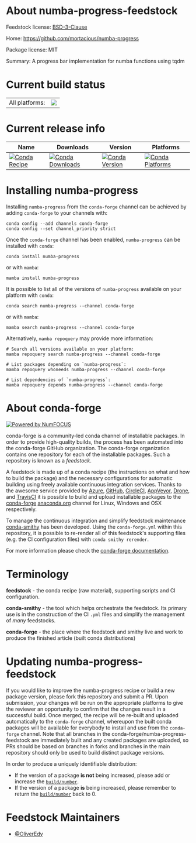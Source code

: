 About numba-progress-feedstock
==============================

Feedstock license: [BSD-3-Clause](https://github.com/conda-forge/numba-progress-feedstock/blob/main/LICENSE.txt)

Home: https://github.com/mortacious/numba-progress

Package license: MIT

Summary: A progress bar implementation for numba functions using tqdm

Current build status
====================


<table><tr><td>All platforms:</td>
    <td>
      <a href="https://dev.azure.com/conda-forge/feedstock-builds/_build/latest?definitionId=19543&branchName=main">
        <img src="https://dev.azure.com/conda-forge/feedstock-builds/_apis/build/status/numba-progress-feedstock?branchName=main">
      </a>
    </td>
  </tr>
</table>

Current release info
====================

| Name | Downloads | Version | Platforms |
| --- | --- | --- | --- |
| [![Conda Recipe](https://img.shields.io/badge/recipe-numba--progress-green.svg)](https://anaconda.org/conda-forge/numba-progress) | [![Conda Downloads](https://img.shields.io/conda/dn/conda-forge/numba-progress.svg)](https://anaconda.org/conda-forge/numba-progress) | [![Conda Version](https://img.shields.io/conda/vn/conda-forge/numba-progress.svg)](https://anaconda.org/conda-forge/numba-progress) | [![Conda Platforms](https://img.shields.io/conda/pn/conda-forge/numba-progress.svg)](https://anaconda.org/conda-forge/numba-progress) |

Installing numba-progress
=========================

Installing `numba-progress` from the `conda-forge` channel can be achieved by adding `conda-forge` to your channels with:

```
conda config --add channels conda-forge
conda config --set channel_priority strict
```

Once the `conda-forge` channel has been enabled, `numba-progress` can be installed with `conda`:

```
conda install numba-progress
```

or with `mamba`:

```
mamba install numba-progress
```

It is possible to list all of the versions of `numba-progress` available on your platform with `conda`:

```
conda search numba-progress --channel conda-forge
```

or with `mamba`:

```
mamba search numba-progress --channel conda-forge
```

Alternatively, `mamba repoquery` may provide more information:

```
# Search all versions available on your platform:
mamba repoquery search numba-progress --channel conda-forge

# List packages depending on `numba-progress`:
mamba repoquery whoneeds numba-progress --channel conda-forge

# List dependencies of `numba-progress`:
mamba repoquery depends numba-progress --channel conda-forge
```


About conda-forge
=================

[![Powered by
NumFOCUS](https://img.shields.io/badge/powered%20by-NumFOCUS-orange.svg?style=flat&colorA=E1523D&colorB=007D8A)](https://numfocus.org)

conda-forge is a community-led conda channel of installable packages.
In order to provide high-quality builds, the process has been automated into the
conda-forge GitHub organization. The conda-forge organization contains one repository
for each of the installable packages. Such a repository is known as a *feedstock*.

A feedstock is made up of a conda recipe (the instructions on what and how to build
the package) and the necessary configurations for automatic building using freely
available continuous integration services. Thanks to the awesome service provided by
[Azure](https://azure.microsoft.com/en-us/services/devops/), [GitHub](https://github.com/),
[CircleCI](https://circleci.com/), [AppVeyor](https://www.appveyor.com/),
[Drone](https://cloud.drone.io/welcome), and [TravisCI](https://travis-ci.com/)
it is possible to build and upload installable packages to the
[conda-forge](https://anaconda.org/conda-forge) [anaconda.org](https://anaconda.org/)
channel for Linux, Windows and OSX respectively.

To manage the continuous integration and simplify feedstock maintenance
[conda-smithy](https://github.com/conda-forge/conda-smithy) has been developed.
Using the ``conda-forge.yml`` within this repository, it is possible to re-render all of
this feedstock's supporting files (e.g. the CI configuration files) with ``conda smithy rerender``.

For more information please check the [conda-forge documentation](https://conda-forge.org/docs/).

Terminology
===========

**feedstock** - the conda recipe (raw material), supporting scripts and CI configuration.

**conda-smithy** - the tool which helps orchestrate the feedstock.
                   Its primary use is in the construction of the CI ``.yml`` files
                   and simplify the management of *many* feedstocks.

**conda-forge** - the place where the feedstock and smithy live and work to
                  produce the finished article (built conda distributions)


Updating numba-progress-feedstock
=================================

If you would like to improve the numba-progress recipe or build a new
package version, please fork this repository and submit a PR. Upon submission,
your changes will be run on the appropriate platforms to give the reviewer an
opportunity to confirm that the changes result in a successful build. Once
merged, the recipe will be re-built and uploaded automatically to the
`conda-forge` channel, whereupon the built conda packages will be available for
everybody to install and use from the `conda-forge` channel.
Note that all branches in the conda-forge/numba-progress-feedstock are
immediately built and any created packages are uploaded, so PRs should be based
on branches in forks and branches in the main repository should only be used to
build distinct package versions.

In order to produce a uniquely identifiable distribution:
 * If the version of a package **is not** being increased, please add or increase
   the [``build/number``](https://docs.conda.io/projects/conda-build/en/latest/resources/define-metadata.html#build-number-and-string).
 * If the version of a package **is** being increased, please remember to return
   the [``build/number``](https://docs.conda.io/projects/conda-build/en/latest/resources/define-metadata.html#build-number-and-string)
   back to 0.

Feedstock Maintainers
=====================

* [@OliverEdy](https://github.com/OliverEdy/)

